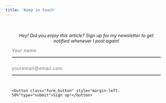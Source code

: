```yaml
---
title: 'Keep in touch'
---
```


<div class="float-container">
<form  action="/pages/email-subscribe" name="newsletter" method="POST" data-netlify="true">
<p style="text-align: center"><em>Hey! Did you enjoy this article? Sign up for my newsletter to get notified whenever I post again!</em></p>
  <div class="float-child">
     <input type="text" placeholder="Your name" name="name" />   
     <input type="email" placeholder="youremail@email.com" name="email" />

    <button class="form_button" style="margin-left: 50%"type="submit">Sign up!</button>
  </div>
</form>
</div>

<style>
input[type='text'], [type='email'], select, textarea {
	background: none;
  border: none;
	border-bottom: solid 2px #474544;
	color: black;
	font-size: 1.000em;
  font-weight: 400;
  letter-spacing: 1px;
	margin: 0em 0 1.875em 0;
	padding: 0 0 0.875em 0;
	width: 100%;
	-webkit-box-sizing: border-box;
	-moz-box-sizing: border-box;
	-ms-box-sizing: border-box;
	-o-box-sizing: border-box;
	box-sizing: border-box;
	-webkit-transition: all 0.3s;
	-moz-transition: all 0.3s;
	-ms-transition: all 0.3s;
	-o-transition: all 0.3s;
	transition: all 0.3s;
}

input[type='text']:focus, [type='email']:focus, textarea:focus {
	outline: none;
	padding: 0 0 0.875em 0;
}

.form_button {
  background: none;
  border: solid 2px #474544;
  color: #474544;
  cursor: pointer;
  display: inline-block;
  font-family: 'Helvetica', Arial, sans-serif;
  font-size: 0.875em;
  font-weight: bold;
  outline: none;
  padding: 10px 25px;
  text-transform: uppercase;
  -webkit-transition: all 0.3s;
	-moz-transition: all 0.3s;
	-ms-transition: all 0.3s;
	-o-transition: all 0.3s;
	transition: all 0.3s;
}

.form_button:hover {
  background: #474544;
  color: #F2F3EB;
}

.float-container {
    padding: 20px;
    
   margin-bottom: 50px;
}


</style>



